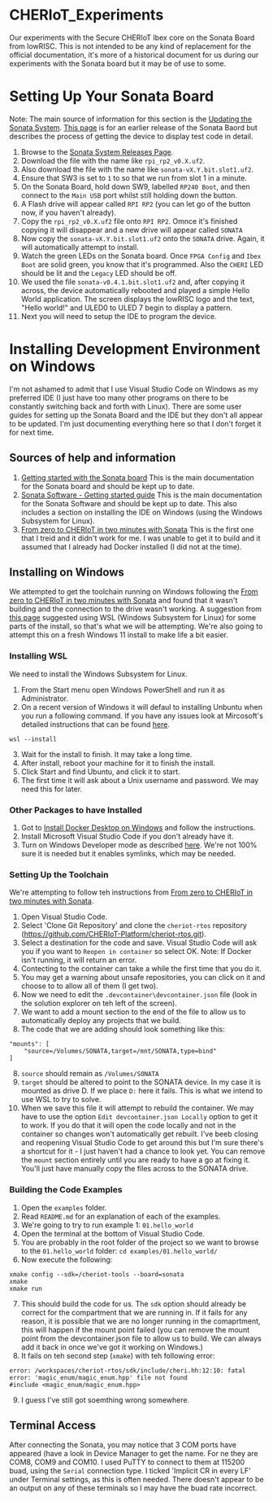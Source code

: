 # CHERIoT_Experiments
Our experiments with the Secure CHERIoT Ibex core on the Sonata Board from lowRISC. This is not intended to be any kind of replacement for the official documentation, it's more of a historical document for us during our experiments with the Sonata board but it may be of use to some.

# Setting Up Your Sonata Board
Note: The main source of information for this section is the [Updating the Sonata System](https://lowrisc.github.io/sonata-system/doc/guide/updating-system.html). [This page](https://github.com/lowRISC/sonata-system/releases/tag/v0.2) is for an earlier release of the Sonata Baord but describes the process of getting the device to display test code in detail.
1. Browse to the [Sonata System Releases Page](https://github.com/lowRISC/sonata-system/releases).
2. Download the file with the name like `rpi_rp2_v0.X.uf2`.
3. Also download the file with the name like `sonata-vX.Y.bit.slot1.uf2`.
4. Ensure that SW3 is set to `1` to so that we run from slot 1 in a minute.
5. On the Sonata Board, hold down SW9, labelled `RP240 Boot`, and then connect to the `Main USB` port whilst still holding down the button.
6. A Flash drive will appear called `RPI RP2` (you can let go of the button now, if you haven't already).
7. Copy the `rpi_rp2_v0.X.uf2` file onto `RPI RP2`. Omnce it's finished copying it will disappear and a new drive will appear called `SONATA`
8. Now copy the `sonata-vX.Y.bit.slot1.uf2` onto the `SONATA` drive. Again, it will automatically attempt to install.
9. Watch the green LEDs on the Sonata board. Once `FPGA Config` and `Ibex Boot` are solid green, you know that it's programmed. Also the `CHERI` LED should be lit and the `Legacy` LED should be off.
10. We used the file `sonata-v0.4.1.bit.slot1.uf2` and, after copying it across, the device automatically rebooted and played a simple Hello World application. The screen displays the lowRISC logo and the text, "Hello world!" and ULED0 to ULED 7 begin to display a pattern.
11. Next you will need to setup the IDE to program the device.

# Installing Development Environment on Windows
I'm not ashamed to admit that I use Visual Studio Code on Windows as my preferred IDE (I just have too many other programs on there to be constantly switching back and forth with Linux). There are some user guides for setting up the Sonata Board and the IDE but they don't all appear to be updated. I'm just documenting everything here so that I don't forget it for next time.

## Sources of help and information
1. [Getting started with the Sonata board](https://lowrisc.github.io/sonata-system/doc/guide/index.html) This is the main documentation for the Sonata board and should be kept up to date.
2. [Sonata Software - Getting started guide](https://lowrisc.github.io/sonata-software/doc/getting-started.html) This is the main documentation for the Sonata Software and should be kept up to date. This also includes a section on installing the IDE on Windows (using the Windows Subsystem for Linux).
3. [From zero to CHERIoT in two minutes with Sonata](https://cheriot.org/fpga/ibex/2024/06/10/sonata-quick-start.html) This is the first one that I treid and it didn't work for me. I was unable to get it to build and it assumed that I already had Docker installed (I did not at the time).

## Installing on Windows
We attempted to get the toolchain running on Windows following the [From zero to CHERIoT in two minutes with Sonata](https://cheriot.org/fpga/ibex/2024/06/10/sonata-quick-start.html) and found that it wasn't building and the connection to the drive wasn't working. A suggestion from [this page](https://github.com/orgs/CHERIoT-Platform/discussions/245) suggested using WSL (Windows Subsystem for Linux) for some parts of the install, so that's what we will be attempting. We're also going to attempt this on a fresh Windows 11 install to make life a bit easier.

### Installing WSL
We need to install the Windows Subsystem for Linux.
1. From the Start menu open Windows PowerShell and run it as Administrator.
2. On a recent version of Windows it will defaul to installing Unbuntu when you run a following command. If you have any issues look at Mircosoft's detailed instructions that can be found [here](https://learn.microsoft.com/en-us/windows/wsl/install).
```
wsl --install
```
3. Wait for the install to finish. It may take a long time.
4. After install, reboot your machine for it to finish the install.
5. Click Start and find Ubuntu, and click it to start.
6. The first time it will ask about a Unix username and password. We may need this for later.

### Other Packages to have Installed
1. Got to [Install Docker Desktop on Windows](https://docs.docker.com/desktop/setup/install/windows-install/) and follow the instructions.
2. Install Microsoft Visual Studio Code if you don't already have it.
3. Turn on Windows Developer mode as described [here](https://learn.microsoft.com/en-us/windows/apps/get-started/enable-your-device-for-development). We're not 100% sure it is needed but it enables symlinks, which may be needed.

### Setting Up the Toolchain
We're attempting to follow teh instructions from [From zero to CHERIoT in two minutes with Sonata](https://cheriot.org/fpga/ibex/2024/06/10/sonata-quick-start.html).
1. Open Visual Studio Code.
2. Select 'Clone Git Repository' and clone the `cheriot-rtos` repository (https://github.com/CHERIoT-Platform/cheriot-rtos.git).
3. Select a destination for the code and save. Visual Studio Code will ask you if you want to `Reopen in container` so select OK. Note: If Docker isn't running, it will return an error.
4. Contecting to the container can take a while the first time that you do it.
5. You may get a warning about unsafe repositories, you can click on it and choose to to allow all of them (I get two).
6. Now we need to edit the `.devcontainer\devcontainer.json` file (look in the solution explorer on teh left of the screen).
7. We want to add a mount section to the end of the file to allow us to automatically deploy any projects that we build.
8. The code that we are adding should look something like this:
```
"mounts": [
    "source=/Volumes/SONATA,target=/mnt/SONATA,type=bind"
]
```
8. `source` should remain as `/Volumes/SONATA`
9. `target` should be altered to point to the SONATA device. In my case it is mounted as drive D. If we place `D:` here it fails. This is what we intend to use WSL to try to solve.
10. When we save this file it will attempt to rebuild the container. We may have to use the option `Edit devcontainer.json Locally` option to get it to work. If you do that it will open the code locally and not in the container so changes won't automatically get rebuilt. I've beeb closing and reopening Visual Studio Code to get around this but I'm sure there's a shortcut for it - I just haven't had a chance to look yet. You can remove the `mount` section entirely until you are ready to have a go at fixing it. You'll just have manually copy the files across to the SONATA drive.

### Building the Code Examples
1. Open the `examples` folder.
2. Read `README.md` for an explanation of each of the examples.
3. We're going to try to run example 1: `01.hello_world`
4. Open the terminal at the bottom of Visual Studio Code.
5. You are probably in the root folder of the project so we want to browse to the `01.hello_world` folder: `cd examples/01.hello_world/`
6. Now execute the following:
```
xmake config --sdk=/cheriot-tools --board=sonata
xmake
xmake run
```
7. This should build the code for us. The `sdk` option should already be correct for the compartment that we are running in. If it fails for any reason, it is possible that we are no longer running in the comaprtment, this will happen if the mount point failed (you can remove the mount point from the devcontainer.json file to allow us to build. We can always add it back in once we've got it working on Windows.)
8. It fails on teh second step (`xmake`) with teh following error: 
```
error: /workspaces/cheriot-rtos/sdk/include/cheri.hh:12:10: fatal error: 'magic_enum/magic_enum.hpp' file not found
#include <magic_enum/magic_enum.hpp>
```
9. I guess I've still got soemthing wrong somewhere.

## Terminal Access
After connecting the Sonata, you may notice that 3 COM ports have appeared (have a look in Device Manager to get the name. For ne they are COM8, COM9 and COM10. I used PuTTY to connect to them at 115200 buad, using the `Serial` connection type. I ticked 'Implicit CR in every LF' under Terminal settings, as this is often needed.
There doesn't appear to be an output on any of these terminals so I may have the buad rate incorrect.
